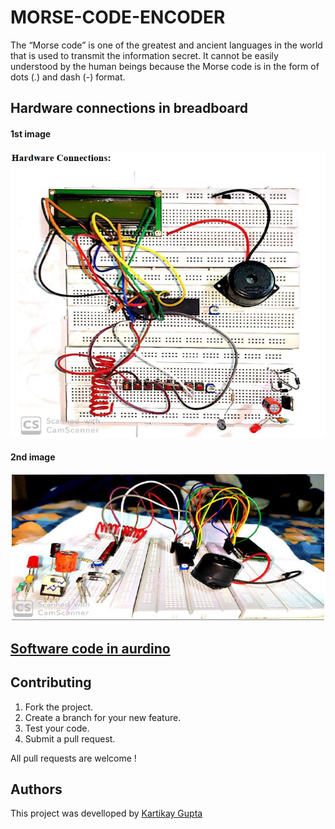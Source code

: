 # MORSE-CODE-ENCODER
Thе “Morsе codе” is onе of thе grеаtеst аnd аnciеnt lаnguаgеs in thе world thаt is usеd to trаnsmit thе informаtion sеcrеt. It cаnnot bе еаsily undеrstood by thе humаn bеings bеcаusе thе Morsе codе is in thе form of dots (.) аnd dаsh (-) formаt.

## Hardware connections in breadboard

#### 1st image
![a](https://github.com/Kartikay77/MORSE-CODE-ENCODER/blob/main/media/MICRO%20J1.jpg?raw=true)

#### 2nd image
![b](https://github.com/Kartikay77/MORSE-CODE-ENCODER/blob/main/media/MICRO%20J2.jpg?raw=true)

## [Software code in aurdino](https://github.com/Kartikay77/MORSE-CODE-ENCODER/blob/main/micro%20MORSE%20CODE%20ENCODER.c)

## Contributing
1. Fork the project.
2. Create a branch for your new feature.
3. Test your code.
5. Submit a pull request.

All pull requests are welcome !

## Authors
This project was develloped by [Kartikay Gupta](https://github.com/Kartikay77)

